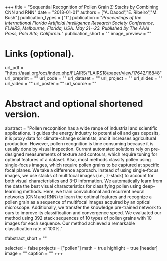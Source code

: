 +++
title = "Sequential Recognition of Pollen Grain Z-Stacks by Combining CNN and RNN"
date = "2018-01-01"
authors = ["A. Daood","E. Ribeiro","M. Bush"]
publication_types = ["1"]
publication = "_Proceedings of the International Florida Artificial Intelligence Research Society Conference, FLAIRS, Melbourne, Florida, USA. May 21--23. Published by The AAAI Press, Palo Alto, California._"
publication_short = ""
image_preview = ""

# Links (optional).
url_pdf = "https://aaai.org/ocs/index.php/FLAIRS/FLAIRS18/paper/view/17642/16848"
url_preprint = ""
url_code = ""
url_dataset = ""
url_project = ""
url_slides = ""
url_video = ""
url_poster = ""
url_source = ""

# Abstract and optional shortened version.
abstract = "Pollen recognition has a wide range of industrial and scientific applications. It guides the energy industry to potential oil and gas deposits, it is proxy data for climate-change scientists, and it increases agricultural production. However, pollen recognition is time consuming because it is usually done by visual inspection. Current automated solutions rely on pre-designed measurements of texture and contours, which require tuning for optimal features of a dataset. Also, most methods classify pollen using single-focus images, which require pollen grains to be captured at specific focal planes. We take a difference approach. Instead of using single-focus images, we use stacks of multifocal images (i.e., z-stack) to account for both visual characteristics and 3-D information. We automatically learn from the data the best visual characteristics for classifying pollen using deep-learning methods. Here, we train convolutional and recurrent neural networks (CNN and RNN) to learn the optimal features and recognize a pollen grain as a sequence of multifocal images acquired by an optical microscope. Additionally, we transfer the knowledge pre-trained network to ours to improve its classification and convergence speed. We evaluated our method using 392 stack sequences of 10 types of pollen grains with 10 images for each sequence. Our method achieved a remarkable classification rate of 100%."

#abstract_short = ""





selected = false
projects = ["pollen"]
math = true
highlight = true
[header]
image = ""
caption = ""
+++

